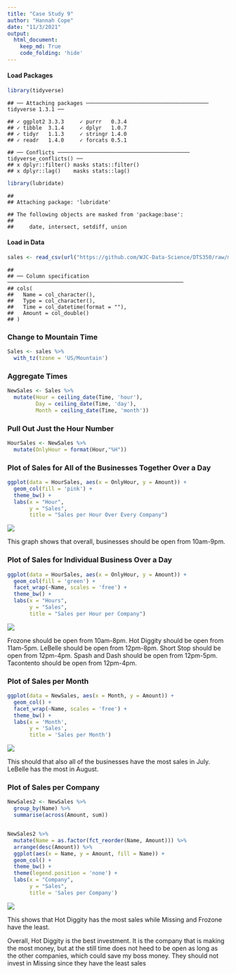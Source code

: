 ```yaml
---
title: "Case Study 9"
author: "Hannah Cope"
date: "11/3/2021"
output: 
  html_document:
    keep_md: True
    code_folding: 'hide'
---
```


#### Load Packages

```r
library(tidyverse)
```

```
## ── Attaching packages ─────────────────────────────────────── tidyverse 1.3.1 ──
```

```
## ✓ ggplot2 3.3.3     ✓ purrr   0.3.4
## ✓ tibble  3.1.4     ✓ dplyr   1.0.7
## ✓ tidyr   1.1.3     ✓ stringr 1.4.0
## ✓ readr   1.4.0     ✓ forcats 0.5.1
```

```
## ── Conflicts ────────────────────────────────────────── tidyverse_conflicts() ──
## x dplyr::filter() masks stats::filter()
## x dplyr::lag()    masks stats::lag()
```

```r
library(lubridate)
```

```
## 
## Attaching package: 'lubridate'
```

```
## The following objects are masked from 'package:base':
## 
##     date, intersect, setdiff, union
```

#### Load in Data

```r
sales <- read_csv(url("https://github.com/WJC-Data-Science/DTS350/raw/master/sales.csv"))
```

```
## 
## ── Column specification ────────────────────────────────────────────────────────
## cols(
##   Name = col_character(),
##   Type = col_character(),
##   Time = col_datetime(format = ""),
##   Amount = col_double()
## )
```

### Change to Mountain Time

```r
Sales <- sales %>%
  with_tz(tzone = 'US/Mountain')
```

### Aggregate Times

```r
NewSales <- Sales %>%
  mutate(Hour = ceiling_date(Time, 'hour'),
         Day = ceiling_date(Time, 'day'),
         Month = ceiling_date(Time, 'month'))
```

### Pull Out Just the Hour Number

```r
HourSales <- NewSales %>%
  mutate(OnlyHour = format(Hour,"%H"))
```

### Plot of Sales for All of the Businesses Together Over a Day

```r
ggplot(data = HourSales, aes(x = OnlyHour, y = Amount)) +
  geom_col(fill = 'pink') +
  theme_bw() +
  labs(x = "Hour",
       y = "Sales",
       title = "Sales per Hour Over Every Company")
```

![](CaseStudy9_files/figure-html/unnamed-chunk-6-1.png)<!-- -->

This graph shows that overall, businesses should be open from 10am-9pm.

### Plot of Sales for Individual Business Over a Day

```r
ggplot(data = HourSales, aes(x = OnlyHour, y = Amount)) +
  geom_col(fill = 'green') +
  facet_wrap(~Name, scales = 'free') +
  theme_bw() +
  labs(x = "Hours",
       y = "Sales",
       title = "Sales per Hour per Company")
```

![](CaseStudy9_files/figure-html/unnamed-chunk-7-1.png)<!-- -->

Frozone should be open from 10am-8pm. Hot Diggity should be open from 11am-5pm. LeBelle should be open from 12pm-8pm. Short Stop should be open from 12pm-4pm. Spash and Dash should be open from 12pm-5pm. Tacontento should be open from 12pm-4pm.

### Plot of Sales per Month

```r
ggplot(data = NewSales, aes(x = Month, y = Amount)) +
  geom_col() +
  facet_wrap(~Name, scales = 'free') +
  theme_bw() +
  labs(x = 'Month',
       y = 'Sales',
       title = 'Sales per Month')
```

![](CaseStudy9_files/figure-html/unnamed-chunk-8-1.png)<!-- -->

This should that also all of the businesses have the most sales in July. LeBelle has the most in August.

### Plot of Sales per Company

```r
NewSales2 <- NewSales %>%
  group_by(Name) %>%
  summarise(across(Amount, sum))


NewSales2 %>%
  mutate(Name = as.factor(fct_reorder(Name, Amount))) %>%
  arrange(desc(Amount)) %>%
  ggplot(aes(x = Name, y = Amount, fill = Name)) +
  geom_col() +
  theme_bw() +
  theme(legend.position = 'none') +
  labs(x = "Company",
       y = "Sales",
       title = 'Sales per Company')
```

![](CaseStudy9_files/figure-html/unnamed-chunk-9-1.png)<!-- -->

This shows that Hot Diggity has the most sales while Missing and Frozone have the least.

Overall, Hot Diggity is the best investment. It is the company that is making the most money, but at the still time does not heed to be open as long as the other companies, which could save my boss money. They should not invest in Missing since they have the least sales 


